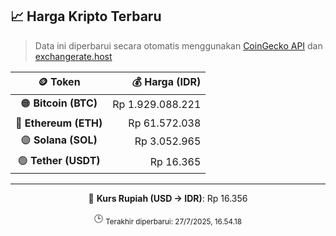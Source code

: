 

<!-- HARGA_KRIPTO -->
## 📈 Harga Kripto Terbaru

> Data ini diperbarui secara otomatis menggunakan [CoinGecko API](https://www.coingecko.com/) dan [exchangerate.host](https://exchangerate.host/)

<div align="center">

| 🪙 Token | 💰 Harga (IDR) |
|:------:|---------------:|
| 🟠 **Bitcoin (BTC)**   | Rp 1.929.088.221 |
| 🔵 **Ethereum (ETH)**  | Rp 61.572.038 |
| 🟣 **Solana (SOL)**    | Rp 3.052.965 |
| 🟢 **Tether (USDT)**   | Rp 16.365 |

---

💱 **Kurs Rupiah (USD → IDR)**: Rp 16.356

🕒 <sub>Terakhir diperbarui: 27/7/2025, 16.54.18</sub>

</div>
<!-- /HARGA_KRIPTO -->